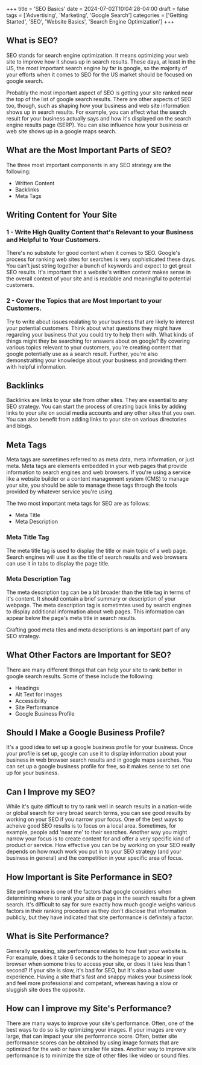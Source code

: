 +++
title = 'SEO Basics'
date = 2024-07-02T10:04:28-04:00
draft = false
tags = ['Advertising', 'Marketing', 'Google Search']
categories = ['Getting Started', 'SEO', 'Website Basics', 'Search Engine Optimization']
+++

## What is SEO?

SEO stands for search engine optimization.  It means optimizing your web site to improve how it shows up in search
results.  These days, at least in the US, the most important search engine by far is google, so the majority of your efforts
when it comes to SEO for the US market should be focused on google search. 

Probably the most important aspect of SEO is getting your site ranked near the top of the list of google search results.
There are other aspects of SEO too, though, such as shaping how your business and web site information shows up in
search results. For example, you can affect what the search result for your business actually says and how it's
displayed on the search engine results page (SERP). You can also influence how your business or web site shows up in a
google maps search.
 
## What are the Most Important Parts of SEO?

The three most important components in any SEO strategy are the following:

- Written Content
- Backlinks
- Meta Tags

## Writing Content for Your Site

### 1 - Write High Quality Content that's Relevant to your Business and Helpful to Your Customers.

There's no substute for good content when it comes to SEO. Google's process for ranking web sites for searches is very
sophisticated these days. You can't just string together a bunch of keywords and expect to get great SEO results. It's
important that a website's written content makes sense in the overall context of your site and is readable and
meaningful to potential customers.

### 2 - Cover the Topics that are Most Important to your Customers.

Try to write about issues realating to your business that are likely to interest your potential customers. Think about
what questions they might have regarding your business that you could try to help them with. What kinds of things might
they be searching for answers about on google? By covering various topics relevant to your customers, you're creating
content that google potentially use as a search result. Further, you're also demonstraiting your knowledge about your
business and providing them with helpful information.

## Backlinks 

Backlinks are links to your site from other sites. They are essential to any SEO strategy. You can start the process of
creating back links by adding links to your site on social media accounts and any other sites that you own. You can also
benefit from adding links to your site on various directories and blogs.

## Meta Tags

Meta tags are sometimes referred to as meta data, meta information, or just meta. Meta tags are elements embedded in
your web pages that provide information to search engines and web browsers. If you're using a service like a website
builder or a content management system (CMS) to manage your site, you should be able to manage these tags through the
tools provided by whatever service you're using.

The two most important meta tags for SEO are as follows:

- Meta Title
- Meta Description

### Meta Title Tag 

The meta title tag is used to display the title or main topic of a web page. Search engines will use it as the
title of search results and web browsers can use it in tabs to display the page title.

### Meta Description Tag

The meta description tag can be a bit broader than the title tag in terms of it's content. It should contain a brief
summary or description of your webpage. The meta description tag is sometimtes used by search engines to display
additional information about web pages. This information can appear below the page's meta title in search results.

Crafting good meta tiles and meta descriptions is an important part of any SEO strategy.

## What Other Factors are Important for SEO?

There are many different things that can help your site to rank better in google search results. Some of these include
the following:

- Headings
- Alt Text for Images
- Accessibility
- Site Performance
- Google Business Profile

## Should I Make a Google Business Profile?

It's a good idea to set up a google business profile for your business. Once your profile is set up, google can use it
to display information about your business in web browser search results and in google maps searches. You can set up a
google business profile for free, so it makes sense to set one up for your business.

## Can I Improve my SEO?

While it's quite difficult to try to rank well in search results in a nation-wide or global search for very broad search
terms, you can see good results by working on your SEO if you narrow your focus. One of the best ways to acheive good
SEO results is to focus on a local area. Sometimes, for example, people add 'near me' to their searches. Another way you
might narrow your focus is to create content for and offer a very specific kind of product or service. How effective you
can be by working on your SEO really depends on how much work you put in to your SEO strategy (and your business in
general) and the competition in your specific area of focus.

## How Important is Site Performance in SEO?

Site performance is one of the factors that google considers when determining where to rank your site or page in the
search results for a given search. It's difficult to say for sure exactly how much google weighs various factors in
their ranking procedure as they don't disclose that information publicly, but they have indicated that site performance
is definitely a factor.

## What is Site Performance?

Generally speaking, site performance relates to how fast your website is. For example, does it take 6 seconds to the
homepage to appear in your browser when somone tries to access your site, or does it take less than 1 second? If your
site is slow, it's bad for SEO, but it's also a bad user experience. Having a site that's fast and snappy makes your
business look and feel more professional and competant, whereas having a slow or sluggish site does the opposite.

## How can I improve my Site's Performance?

There are many ways to improve your site's performance. Often, one of the best ways to do so is by optimizing your
images. If your images are very large, that can impact your site performance score. Often, better site performance
scores can be obtained by using image formats that are optimized for the web or have smaller file sizes. Another way to
improve site performance is to minimize the size of other files like video or sound files.
